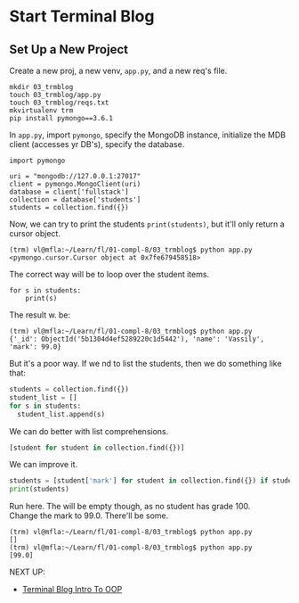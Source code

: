 # Start Terminal Blog

## Set Up a New Project
Create a new proj, a new venv, `app.py`, and a new req's file.
```
mkdir 03_trmblog
touch 03_trmblog/app.py
touch 03_trmblog/reqs.txt
mkvirtualenv trm
pip install pymongo==3.6.1
```
In `app.py`, import `pymongo`, specify the MongoDB instance, initialize the MDB client (accesses yr DB's), specify the database.
```
import pymongo

uri = "mongodb://127.0.0.1:27017"
client = pymongo.MongoClient(uri)
database = client['fullstack']
collection = database['students']
students = collection.find({})
```
Now, we can try to print the students `print(students)`, but it'll only return a cursor object.
```
(trm) vl@mfla:~/Learn/fl/01-compl-8/03_trmblog$ python app.py
<pymongo.cursor.Cursor object at 0x7fe679458518>
```
The correct way will be to loop over the student items.
```
for s in students:
    print(s)
```
The result w. be:
```
(trm) vl@mfla:~/Learn/fl/01-compl-8/03_trmblog$ python app.py
{'_id': ObjectId('5b1304d4ef5289220c1d5442'), 'name': 'Vassily', 'mark': 99.0}
```
But it's a poor way. If we nd to list the students, then we do something like that:
```python
students = collection.find({})
student_list = []
for s in students:
  student_list.append(s)
```
We can do better with list comprehensions.
```python
[student for student in collection.find({})]
```
We can improve it.
```python
students = [student['mark'] for student in collection.find({}) if student['mark'] == 100]
print(students)
```
Run here. The will be empty though, as no student has grade 100.  
Change the mark to 99.0. There'll be some.
```
(trm) vl@mfla:~/Learn/fl/01-compl-8/03_trmblog$ python app.py
[]
(trm) vl@mfla:~/Learn/fl/01-compl-8/03_trmblog$ python app.py
[99.0]
```

NEXT UP:
* [Terminal Blog Intro To OOP](005_tblog_intro_oop.md)
